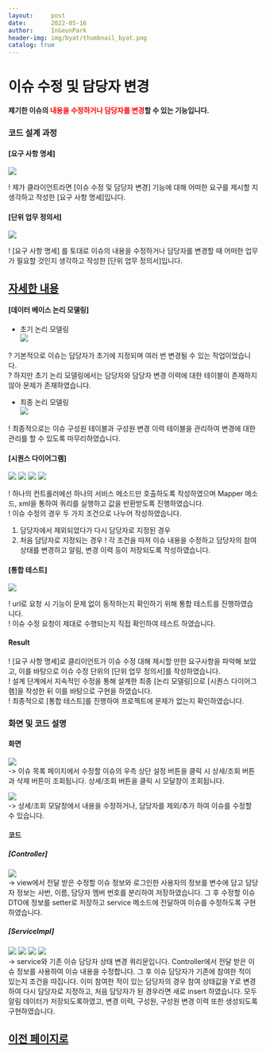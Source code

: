 ```yaml
---
layout:     post
date:       2022-05-16
author:     InGeunPark
header-img: img/byat/thumbnail_byat.png
catalog: true
---
```


# 이슈 수정 및 담당자 변경

<p style="font-weight:bold">제기한 이슈의 <font style="color: red;">내용을 수정하거나 담당자를 변경</font>할 수 있는 기능입니다. </p>

### 코드 설계 과정

#### [요구 사항 명세]
<img src="../../../../img/byat/issueModify/issue-modify_1.PNG"> <br>

! 제가 클라이언트라면 [이슈 수정 및 담당자 변경] 기능에 대해 어떠한 요구를 제시할 지 생각하고 작성한 [요구 사항 명세]입니다.

#### [단위 업무 정의서] 

<img src="../../../../img/byat/issueModify/issue-modify_2.PNG"> <br>

! [요구 사항 명세] 를 토대로 이슈의 내용을 수정하거나 담당자를 변경할 때 어떠한 업무가 필요할 것인지 생각하고 작성한 [단위 업무 정의서]입니다.

## [자세한 내용](https://www.notion.so/64f066b6ee4948f0926f0790b553dcad)

#### [데이터 베이스 논리 모델링]
- 초기 논리 모델링 <br>
<img src="../../../../img/byat/issueRegist/issue-regist_3.png"> <br>

? 기본적으로 이슈는 담당자가 초기에 지정되며 여러 번 변경될 수 있는 작업이었습니다. <br>
? 하지만 초기 논리 모델링에서는 담당자와 담당자 변경 이력에 대한 테이블이 존재하지 않아 문제가 존재하였습니다.

- 최종 논리 모델링 <br>
<img src="../../../../img/byat/issueRegist/issue-regist_4.PNG"> <br>

! 최종적으로는 이슈 구성원 테이블과 구성원 변경 이력 테이블을 관리하여 변경에 대한 관리를 할 수 있도록 마무리하였습니다.

#### [시퀀스 다이어그램]

<img src="../../../../img/byat/issueModify/issue-modify_3.PNG">
<img src="../../../../img/byat/issueModify/issue-modify_4.PNG">
<img src="../../../../img/byat/issueModify/issue-modify_5.PNG">
<img src="../../../../img/byat/issueModify/issue-modify_6.PNG"> <br>

! 하나의 컨트롤러에선 하나의 서비스 메소드만 호출하도록 작성하였으며 Mapper 메소드, xml을 통하여 쿼리를 실행하고 값을 반환받도록 진행하였습니다. <br>
! 이슈 수정의 경우 두 가지 조건으로 나누어 작성하였습니다.
 1. 담당자에서 제외되었다가 다시 담당자로 지정된 경우
 2. 처음 담당자로 지정되는 경우
! 각 조건을 따져 이슈 내용을 수정하고 담당자의 참여 상태를 변경하고 알림, 변경 이력 등이 저장되도록 작성하였습니다.

#### [통합 테스트]

<img src="../../../../img/byat/issueModify/issue-modify_7.PNG"> <br>

! url로 요청 시 기능이 문제 없이 동작하는지 확인하기 위해 통합 테스트를 진행하였습니다. <br>
! 이슈 수정 요청이 제대로 수행되는지 직접 확인하여 테스트 하였습니다.

#### Result
! [요구 사항 명세]로 클리이언트가 이슈 수정 대해 제시할 만한 요구사항을 파악해 보았고, 이를 바탕으로 이슈 수정 단위의 [단위 업무 정의서]를 작성하였습니다.  <br>
! 설계 단계에서 지속적인 수정을 통해 설계한 최종 [논리 모델링]으로  [시퀀스 다이어그램]을 작성한 뒤 이를 바탕으로 구현을 하였습니다. <br>
! 최종적으로 [통합 테스트]를 진행하여 프로젝트에 문제가 없는지 확인하였습니다.

### 화면 및 코드 설명

#### 화면
<img src="../../../../img/byat/issueModify/issue-modify_8.PNG"> <br>
-> 이슈 목록 페이지에서 수정할 이슈의 우측 상단 설정 버튼을 클릭 시 상세/조회 버튼과 삭제 버튼이 조회됩니다. 상세/조회 버튼을 클릭 시 모달창이 조회됩니다.

<img src="../../../../img/byat/issueModify/issue-modify_9.PNG"> <br>
-> 상세/조회 모달창에서 내용을 수정하거나, 담당자를 제외/추가 하여 이슈를 수정할 수 있습니다.

#### 코드

##### [Controller]
<img src="../../../../img/byat/issueModify/issue-modify_10.PNG"> <br>
-> view에서 전달 받은 수정할 이슈 정보와 로그인한 사용자의 정보를 변수에 담고 담당자 정보는 사번, 이름, 담당자 멤버 번호를 분리하여 저장하였습니다. 그 후 수정할 이슈 DTO에 정보를 setter로 저장하고 service 메소드에 전달하여 이슈를 수정하도록 구현하였습니다.

##### [ServiceImpl]
<img src="../../../../img/byat/issueModify/issue-modify_11.PNG">
<img src="../../../../img/byat/issueModify/issue-modify_12.PNG">
<img src="../../../../img/byat/issueModify/issue-modify_13.PNG">
<img src="../../../../img/byat/issueModify/issue-modify_14.PNG"><br>
-> service와 기존 이슈 담당자 상태 변경 쿼리문입니다. Controller에서 전달 받은 이슈 정보를 사용하여 이슈 내용을 수정합니다. 그 후 이슈 담당자가 기존에 참여한 적이 있는지 조건을 따집니다. 
이미 참여한 적이 있는 담당자의 경우 참여 상태값을 Y로 변경하여 다시 담당자로 지정하고, 처음 담당자가 된 경우라면 새로 insert 하였습니다. 모두 알림 데이터가 저장되도록하였고, 변경 이력, 구성원, 구성원 변경 이력 또한 생성되도록 구현하였습니다.

## [이전 페이지로](https://ingeunpark.github.io/2022/05/16/byat/#list)



